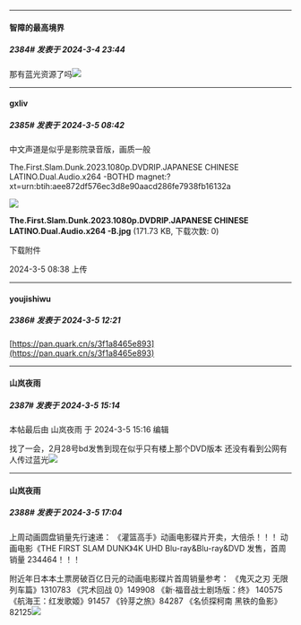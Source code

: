 ﻿
*****

####  智障的最高境界  
##### 2384#       发表于 2024-3-4 23:44

那有蓝光资源了吗<img src="https://static.saraba1st.com/image/smiley/face2017/025.png" referrerpolicy="no-referrer">


*****

####  gxliv  
##### 2385#       发表于 2024-3-5 08:42

中文声道是似乎是影院录音版，画质一般

The.First.Slam.Dunk.2023.1080p.DVDRIP.JAPANESE CHINESE LATINO.Dual.Audio.x264 -BOTHD
magnet:?xt=urn:btih:aee872df576ec3d8e90aacd286fe7938fb16132a

<img src="https://img.saraba1st.com/forum/202403/05/083828zovyiibxiy6o6z1c.jpg" referrerpolicy="no-referrer">

<strong>The.First.Slam.Dunk.2023.1080p.DVDRIP.JAPANESE CHINESE LATINO.Dual.Audio.x264 -B.jpg</strong> (171.73 KB, 下载次数: 0)

下载附件

2024-3-5 08:38 上传


*****

####  youjishiwu  
##### 2386#       发表于 2024-3-5 12:21

[https://pan.quark.cn/s/3f1a8465e893](https://pan.quark.cn/s/3f1a8465e893)


*****

####  山岚夜雨  
##### 2387#       发表于 2024-3-5 15:14

 本帖最后由 山岚夜雨 于 2024-3-5 15:16 编辑 

找了一会，2月28号bd发售到现在似乎只有楼上那个DVD版本 还没有看到公网有人传过蓝光<img src="https://static.saraba1st.com/image/smiley/face2017/068.png" referrerpolicy="no-referrer">


*****

####  山岚夜雨  
##### 2388#       发表于 2024-3-5 17:04

上周动画圆盘销量先行速递：
《灌篮高手》动画电影碟片开卖，大倍杀！！！
动画电影《THE FIRST SLAM DUNK》4K UHD Blu-ray&amp;Blu-ray&amp;DVD 发售，首周销量 234464！！！

附近年日本本土票房破百亿日元的动画电影碟片首周销量参考：
《鬼灭之刃 无限列车篇》1310783
《咒术回战 0》149908
《新·福音战士剧场版：终》 140575
《航海王：红发歌姬》91457
《铃芽之旅》84287
《名侦探柯南 黑铁的鱼影》82125<img src="https://p.sda1.dev/16/acc22b881e6544adf8f86f4b3c6d43a4/CMP_20240305170407770.jpeg" referrerpolicy="no-referrer">

